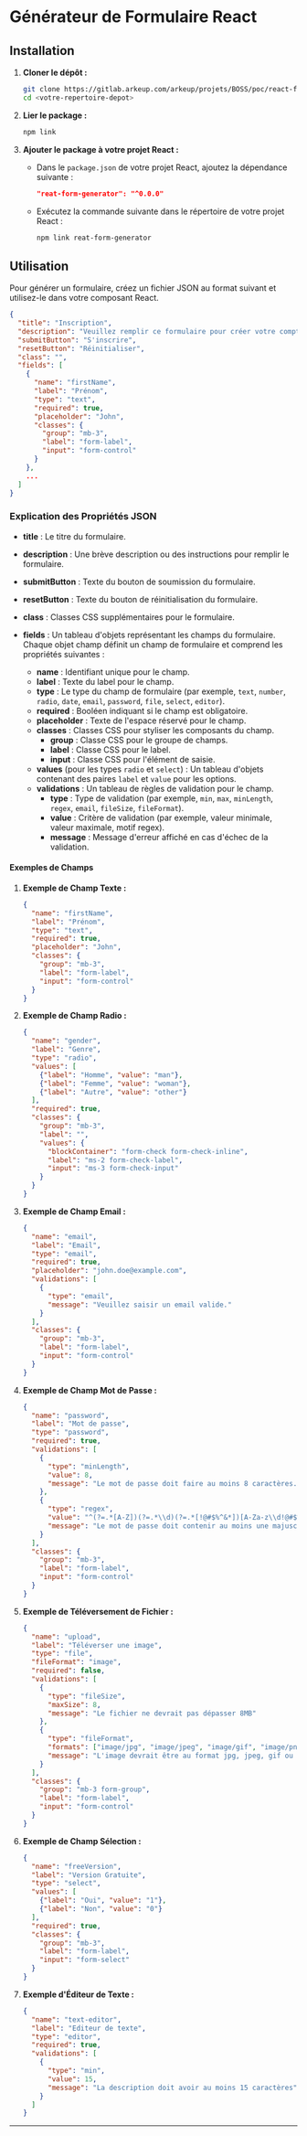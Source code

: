 # Générateur de Formulaire React

## Installation

1. **Cloner le dépôt :**
    ```sh
    git clone https://gitlab.arkeup.com/arkeup/projets/BOSS/poc/react-form-generator.git
    cd <votre-repertoire-depot>
    ```

2. **Lier le package :**
    ```sh
    npm link
    ```

3. **Ajouter le package à votre projet React :**

    - Dans le `package.json` de votre projet React, ajoutez la dépendance suivante :
        ```json
        "reat-form-generator": "^0.0.0"
        ```

    - Exécutez la commande suivante dans le répertoire de votre projet React :
        ```sh
        npm link reat-form-generator
        ```

## Utilisation

Pour générer un formulaire, créez un fichier JSON au format suivant et utilisez-le dans votre composant React.

```json
{
  "title": "Inscription",
  "description": "Veuillez remplir ce formulaire pour créer votre compte.",
  "submitButton": "S'inscrire",
  "resetButton": "Réinitialiser",
  "class": "",
  "fields": [
    {
      "name": "firstName",
      "label": "Prénom",
      "type": "text",
      "required": true,
      "placeholder": "John",
      "classes": {
        "group": "mb-3",
        "label": "form-label",
        "input": "form-control"
      }
    },
    ...
  ]
}
```
### Explication des Propriétés JSON

- **title** : Le titre du formulaire.
- **description** : Une brève description ou des instructions pour remplir le formulaire.
- **submitButton** : Texte du bouton de soumission du formulaire.
- **resetButton** : Texte du bouton de réinitialisation du formulaire.
- **class** : Classes CSS supplémentaires pour le formulaire.
- **fields** : Un tableau d'objets représentant les champs du formulaire. Chaque objet champ définit un champ de formulaire et comprend les propriétés suivantes :

  - **name** : Identifiant unique pour le champ.
  - **label** : Texte du label pour le champ.
  - **type** : Le type du champ de formulaire (par exemple, `text`, `number`, `radio`, `date`, `email`, `password`, `file`, `select`, `editor`).
  - **required** : Booléen indiquant si le champ est obligatoire.
  - **placeholder** : Texte de l'espace réservé pour le champ.
  - **classes** : Classes CSS pour styliser les composants du champ.
    - **group** : Classe CSS pour le groupe de champs.
    - **label** : Classe CSS pour le label.
    - **input** : Classe CSS pour l'élément de saisie.
  - **values** (pour les types `radio` et `select`) : Un tableau d'objets contenant des paires `label` et `value` pour les options.
  - **validations** : Un tableau de règles de validation pour le champ.
    - **type** : Type de validation (par exemple, `min`, `max`, `minLength`, `regex`, `email`, `fileSize`, `fileFormat`).
    - **value** : Critère de validation (par exemple, valeur minimale, valeur maximale, motif regex).
    - **message** : Message d'erreur affiché en cas d'échec de la validation.

#### Exemples de Champs

1. **Exemple de Champ Texte :**
    ```json
    {
      "name": "firstName",
      "label": "Prénom",
      "type": "text",
      "required": true,
      "placeholder": "John",
      "classes": {
        "group": "mb-3",
        "label": "form-label",
        "input": "form-control"
      }
    }
    ```

2. **Exemple de Champ Radio :**
    ```json
    {
      "name": "gender",
      "label": "Genre",
      "type": "radio",
      "values": [
        {"label": "Homme", "value": "man"},
        {"label": "Femme", "value": "woman"},
        {"label": "Autre", "value": "other"}
      ],
      "required": true,
      "classes": {
        "group": "mb-3",
        "label": "",
        "values": {
          "blockContainer": "form-check form-check-inline",
          "label": "ms-2 form-check-label",
          "input": "ms-3 form-check-input"
        }
      }
    }
    ```

3. **Exemple de Champ Email :**
    ```json
    {
      "name": "email",
      "label": "Email",
      "type": "email",
      "required": true,
      "placeholder": "john.doe@example.com",
      "validations": [
        {
          "type": "email",
          "message": "Veuillez saisir un email valide."
        }
      ],
      "classes": {
        "group": "mb-3",
        "label": "form-label",
        "input": "form-control"
      }
    }
    ```

4. **Exemple de Champ Mot de Passe :**
    ```json
    {
      "name": "password",
      "label": "Mot de passe",
      "type": "password",
      "required": true,
      "validations": [
        {
          "type": "minLength",
          "value": 8,
          "message": "Le mot de passe doit faire au moins 8 caractères."
        },
        {
          "type": "regex",
          "value": "^(?=.*[A-Z])(?=.*\\d)(?=.*[!@#$%^&*])[A-Za-z\\d!@#$%^&*]{8,}$",
          "message": "Le mot de passe doit contenir au moins une majuscule, un chiffre, un caractère spécial (!@#$%^&*), et être composé de 8 caractères minimum."
        }
      ],
      "classes": {
        "group": "mb-3",
        "label": "form-label",
        "input": "form-control"
      }
    }
    ```

5. **Exemple de Téléversement de Fichier :**
    ```json
    {
      "name": "upload",
      "label": "Téléverser une image",
      "type": "file",
      "fileFormat": "image",
      "required": false,
      "validations": [
        {
          "type": "fileSize",
          "maxSize": 8,
          "message": "Le fichier ne devrait pas dépasser 8MB"
        },
        {
          "type": "fileFormat",
          "formats": ["image/jpg", "image/jpeg", "image/gif", "image/png"],
          "message": "L'image devrait être au format jpg, jpeg, gif ou png"
        }
      ],
      "classes": {
        "group": "mb-3 form-group",
        "label": "form-label",
        "input": "form-control"
      }
    }
    ```

6. **Exemple de Champ Sélection :**
    ```json
    {
      "name": "freeVersion",
      "label": "Version Gratuite",
      "type": "select",
      "values": [
        {"label": "Oui", "value": "1"},
        {"label": "Non", "value": "0"}
      ],
      "required": true,
      "classes": {
        "group": "mb-3",
        "label": "form-label",
        "input": "form-select"
      }
    }
    ```

7. **Exemple d'Éditeur de Texte :**
    ```json
    {
      "name": "text-editor",
      "label": "Editeur de texte",
      "type": "editor",
      "required": true,
      "validations": [
        {
          "type": "min",
          "value": 15,
          "message": "La description doit avoir au moins 15 caractères"
        }
      ]
    }
    ```

---
